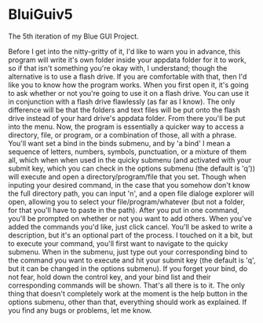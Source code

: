 # BluiGuiv5
The 5th iteration of my Blue GUI Project. 

Before I get into the nitty-gritty of it, I'd like to warn you in advance, this program will write it's own folder inside your appdata folder for it to work, so if that isn't something you're okay with, I understand; though the alternative is to use a flash drive. 
If you are comfortable with that, then I'd like you to know how the program works. 
When you first open it, it's going to ask whether or not you're going to use it on a flash drive. 
You can use it in conjunction with a flash drive flawlessly (as far as I know). 
The only difference will be that the folders and text files will be put onto the flash drive instead of your hard drive's appdata folder. 
From there you'll be put into the menu. 
Now, the program is essentially a quicker way to access a directory, file, or program, or a combination of those, all with a phrase. 
You'll want set a bind in the binds submenu, and by 'a bind' I mean a sequence of letters, numbers, symbols, punctuation, or a mixture of them all, which when when used in the quicky submenu (and activated with your submit key, which you can check in the options submenu (the default is 'q')) will execute and open a directory/program/file that you set.
Though when inputing your desired command, in the case that you somehow don't know the full directory path, you can input 'n', and a open file dialoge explorer will open, allowing you to select your file/program/whatever (but not a folder, for that you'll have to paste in the path).
After you put in one command, you'll be prompted on whether or not you want to add others.
When you've added the commands you'd like, just click cancel.
You'll be asked to write a description, but it's an optional part of the process.
I touched on it a bit, but to execute your command, you'll first want to navigate to the quicky submenu.
When in the submenu, just type out your corresponding bind to the command you want to execute and hit your submit key (the default is 'q', but it can be changed in the options submenu).
If you forget your bind, do not fear, hold down the control key, and your bind list and their corresponding commands will be shown.
That's all there is to it. 
The only thing that doesn't completely work at the moment is the help button in the options submenu, other than that, everything should work as explained.
If you find any bugs or problems, let me know.
